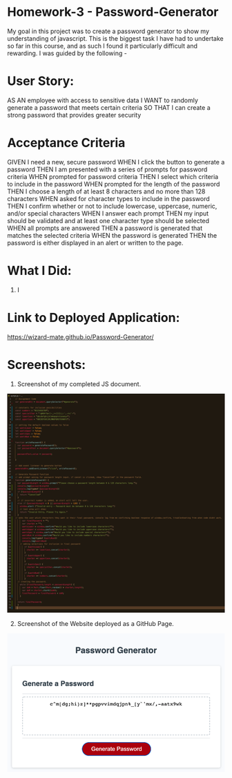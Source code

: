 # Homework-3 - Password-Generator

My goal in this project was to create a password generator to show my understanding of javascript. This is the biggest task I have had to undertake so far in this course, and as such I found it particularly difficult and rewarding. I was guided by the following - 

# User Story:

AS AN employee with access to sensitive data
I WANT to randomly generate a password that meets certain criteria
SO THAT I can create a strong password that provides greater security

# Acceptance Criteria

GIVEN I need a new, secure password
WHEN I click the button to generate a password
THEN I am presented with a series of prompts for password criteria
WHEN prompted for password criteria
THEN I select which criteria to include in the password
WHEN prompted for the length of the password
THEN I choose a length of at least 8 characters and no more than 128 characters
WHEN asked for character types to include in the password
THEN I confirm whether or not to include lowercase, uppercase, numeric, and/or special characters
WHEN I answer each prompt
THEN my input should be validated and at least one character type should be selected
WHEN all prompts are answered
THEN a password is generated that matches the selected criteria
WHEN the password is generated
THEN the password is either displayed in an alert or written to the page.

# What I Did:

1. I

# Link to Deployed Application:

https://wizard-mate.github.io/Password-Generator/

# Screenshots:

1. Screenshot of my completed JS document.

![Screenshot of my completed HTML and CSS documents side by side.](/assets/images/JS.png?raw=true "JS")

2. Screenshot of the Website deployed as a GitHub Page.

![Screenshot of the Website deployed as a GitHub Page.](/assets/images/Deployed-Website.png?raw=true "Deployed")